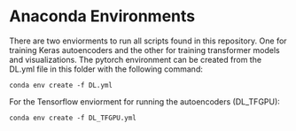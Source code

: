 # Anaconda Environments  
There are two enviorments to run all scripts found in this repository. One for training Keras autoencoders and the other for training transformer models and visualizations. The pytorch environment can be created from the DL.yml file in this folder with the following command:  

`conda env create -f DL.yml`  

For the Tensorflow enviorment for running the autoencoders (DL_TFGPU):

`conda env create -f DL_TFGPU.yml`  


